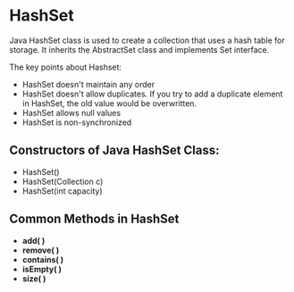 # HashSet

Java HashSet class is used to create a collection that uses a hash table for storage. It inherits the AbstractSet class
and implements Set interface.

The key points about Hashset:

- HashSet doesn't maintain any order
- HashSet doesn't allow duplicates. If you try to add a duplicate element in HashSet, the old value would be overwritten.
- HashSet allows null values 
- HashSet is non-synchronized

## Constructors of Java HashSet Class:

- HashSet()
- HashSet(Collection c)
- HashSet(int capacity)

## Common Methods in HashSet

- **add( )**
- **remove( )**
- **contains( )**
- **isEmpty( )**
- **size( )**
